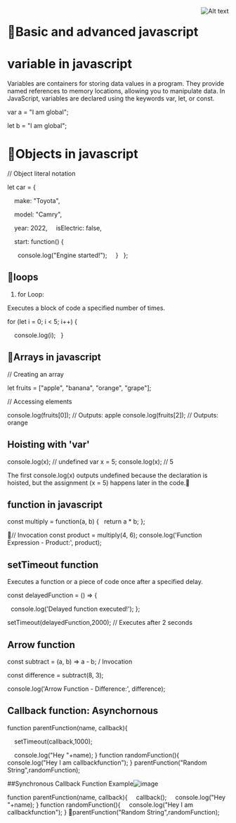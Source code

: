 
<img title="Javascript" alt="Alt text"  align="right" src="https://github.com/Ash914027/Javascript/assets/119170180/98ad18c0-4dcd-4f2c-934e-c530aa51af07">

# 🔢Basic and advanced javascript

# variable in javascript
Variables are containers for storing data values in a program.
They provide named references to memory locations, allowing you to manipulate data.
In JavaScript, variables are declared using the keywords var, let, or const.

var a = "I am global";

let b = "I am global";


# 🍏Objects in javascript

// Object literal notation

let car = {

    make: "Toyota",

    model: "Camry",

    year: 2022,
    isElectric: false,

    start: function() {

      console.log("Engine started!");
    }
  };

## 🔄loops
1. for Loop:

Executes a block of code a specified number of times.

for (let i = 0; i < 5; i++) {
  
    console.log(i);
  }

## 🍏Arrays in javascript
// Creating an array

let fruits = ["apple", "banana", "orange", "grape"];

// Accessing elements

console.log(fruits[0]); // Outputs: apple
console.log(fruits[2]); // Outputs: orange

## Hoisting with 'var'
console.log(x); // undefined
var x = 5;
console.log(x); // 5

The first console.log(x) outputs undefined because the declaration is hoisted, but the assignment (x = 5) happens later in the code.

## function in javascript
const multiply = function(a, b) {
  return a * b;
};

// Invocation
const product = multiply(4, 6);
console.log('Function Expression - Product:', product);

## setTimeout function
Executes a function or a piece of code once after a specified delay.

const delayedFunction = () => {

  console.log('Delayed function executed!');
};

setTimeout(delayedFunction,2000); // Executes after 2 seconds

## Arrow function
const subtract = (a, b) => a - b;
/ Invocation

const difference = subtract(8, 3);

console.log('Arrow Function - Difference:', difference);

## Callback function: Asynchornous
function parentFunction(name, callback){

    setTimeout(callback,1000);

    console.log("Hey "+name);
}
function randomFunction(){
    console.log("Hey I am callbackfunction");
}
parentFunction("Random String",randomFunction);

##Synchronous Callback Function Example![image](https://github.com/Ash914027/Backend/assets/119170180/b2c6629e-0747-4462-b7fb-38575eaf1a37)

function parentFunction(name, callback){
    callback();
    console.log("Hey "+name);
}
function randomFunction(){
    console.log("Hey I am callbackfunction");
}
parentFunction("Random String",randomFunction);



